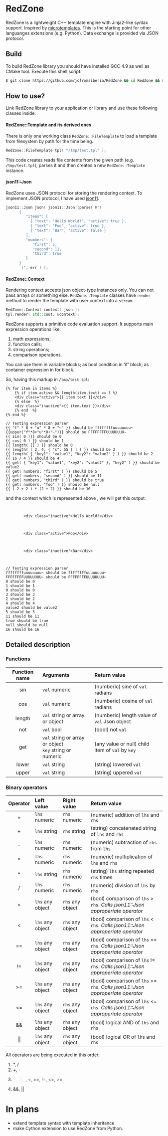 RedZone
=======

RedZone is a lightweight C++ template engine with Jinja2-like syntax support.
Inspired by [microtemplates](https://github.com/alexmic/microtemplates).
This is the starting point for other languanges extensions (e.g. Python).
Data exchange is provided via JSON protocol.

## Build

To build RedZone library you should have installed GCC 4.9 as well as CMake tool.
Execute this shell script:
``` sh
$ git clone https://github.com/jcfromsiberia/RedZone && cd RedZone && mkdir build && cd build && cmake .. && make
```

## How to use?

Link RedZone library to your application or library and use these following classes inside:

#### RedZone::Template and its derived ones
There is only one working class `RedZone::FileTemplate` to load a template from filesystem by path for the time being.
``` cpp
RedZone::FileTemplate tpl( "/tmp/test.tpl" );
```
This code creates reads file contents from the given path (e.g. `/tmp/test.tpl`), parses it and then creates a new `RedZone::Template` instance.

#### json11::Json
RedZone uses JSON protocol for storing the rendering context. To implement JSON protocol, I have used [json11](https://github.com/dropbox/json11).
``` cpp
json11::Json json( json11::Json::parse( R"(
      {                                               
         "items": [                                   
           { "text": "Hello World!", "active": true },
           { "text": "Foo", "active": true },         
           { "text": "Bar", "active": false }         
         ],
         "numbers": {
            "first": 5,
            "second": 11,
            "third": true
         }  
      }                                               
       )", err ) );
```

#### RedZone::Context
Rendering context accepts json object-type instances only. You can not pass arrays or something else.
`RedZone::Template` classes have `render` method to render the template with user context into a `stream`.
``` cpp
RedZone::Context context( json ); 
tpl.render( std::cout, &context);
```

RedZone supports a primitive code evaluation support. It supports main expression operations like:

1. math expressions;
2. function calls;
3. string operations;
4. comparison operations.

You can use them in variable blocks; as bool condition in 'if' block; as container expression in for block.

So, having this markup in `/tmp/test.tpl`:
```
{% for item in items %}
    {% if item.active && length(item.text) == 3 %}
	<div class="active">{{ item.text }}</div>
    {% else  %}
	<div class="inactive">{{ item.text }}</div>
    {% end  %}
{% end %}

// Testing expression parser
{{ "f" * 8 + "u" * 8 + "~" }} should be ffffffffuuuuuuuu~
{{upper("f"*8+"u"*8+"~")}} should be FFFFFFFFUUUUUUUU~
{{ sin( 0 )}} should be 0
{{ cos( 0 ) }} should be 1
{{ length( [] ) }} should be 0
{{ length( [ 2, 4, { "s": 55 } ] ) }} should be 3
{{ length( { "key1": "value1", "key2": "value2" } ) }} should be 2
{{ 16 / 4 }} should be 4
{{ get( { "key1": "value1", "key2": "value2" }, "key2" ) }} should be value2
{{ get( numbers, "first" ) }} should be 5
{{ get( numbers, "second" ) }} should be 11
{{ get( numbers, "third" ) }} should be true
{{ get( numbers, "foo" ) }} should be null
{{ ( 2 + 2 ) * (2 + 2) }} should be 16

```
and the context which is represented above , we will get this output:
```

    
        <div class="inactive">Hello World!</div>
    

    
        <div class="active">Foo</div>
    

    
        <div class="inactive">Bar</div>
    


// Testing expression parser
ffffffffuuuuuuuu~ should be ffffffffuuuuuuuu~
FFFFFFFFUUUUUUUU~ should be FFFFFFFFUUUUUUUU~
0 should be 0
1 should be 1
0 should be 0
3 should be 3
2 should be 2
4 should be 4
value2 should be value2
5 should be 5
11 should be 11
true should be true
null should be null
16 should be 16

```

## Detailed description
### Functions
| Function name | Arguments  | Return value |
| :-----------: | :--------- | :----------- |
| sin           | `val` numeric | (numberic) sine of `val` radians |
| cos           | `val` numeric | (numberic) cosine of `val` radians |
| length        | `val` string or array or object | (numberic) length value of `val` Json object |
| not           | `val` bool | (bool) not `val` |
| get           | `val` string or array or object<br>`key` string or numeric | (any value or null) child item of `val` by `key` |
| lower         | `val` string | (string) lowered `val` |
| upper         | `val` string | (string) uppered `val` |

### Binary operators
| Operator | Left value | Right value | Return value |
| :------: | :--------- | :---------- | :----------- |
| +        | `lhs` numeric | `rhs` numeric | (numeric) addition of `lhs` and `rhs` |
| +        | `lhs` string | `rhs` string | (string) concatenated string of `lhs` and `rhs` |
| -        | `lhs` numeric | `rhs` numeric | (numeric) subtraction of `rhs` from `lhs` |
| *        | `lhs` numeric | `rhs` numeric | (numeric) multiplication of `lhs` and `rhs` |
| *        | `lhs` string | `rhs` numeric | (string) `lhs` string repeated `rhs` times |
| /        | `lhs` numeric | `rhs` numeric | (numeric) division of `lhs` by `rhs` |
| >        | `lhs` any object | `rhs` any object | (bool) comparison of `lhs` > `rhs`. _Calls json11::Json approperiate operator_ |
| <        | `lhs` any object | `rhs` any object | (bool) comparison of `lhs` < `rhs`. _Calls json11::Json approperiate operator_ |
| ==       | `lhs` any object | `rhs` any object | (bool) comparison of `lhs` == `rhs`. _Calls json11::Json approperiate operator_ |
| !=       | `lhs` any object | `rhs` any object | (bool) comparison of `lhs` != `rhs`. _Calls json11::Json approperiate operator_ |
| >=       | `lhs` any object | `rhs` any object | (bool) comparison of `lhs` >= `rhs`. _Calls json11::Json approperiate operator_ |
| <=       | `lhs` any object | `rhs` any object | (bool) comparison of `lhs` <= `rhs`. _Calls json11::Json approperiate operator_ |
| &&       | `lhs` any object | `rhs` any object | (bool) logical AND of `lhs` and `rhs` |
| &#124;&#124; | `lhs` any object | `rhs` any object | (bool) logical OR of `lhs` and `rhs` |

All operators are being executed in this order:

1. *, /
2. +, -
3. >, <, ==, !=, <=, >=
4. &&, ||

# In plans
- extend template syntax with template inheritance
- make Cython extension to use RedZone from Python.
